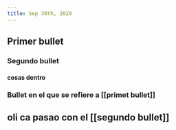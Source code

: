 ```yaml
---
title: Sep 30th, 2020
---
```


## Primer bullet
### Segundo bullet
#### cosas dentro
### Bullet en el que se refiere a [[primet bullet]]
## oli ca pasao con el [[segundo bullet]]
